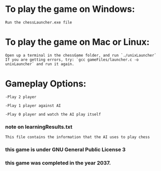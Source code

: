 # To play the game on Windows:

	Run the chessLauncher.exe file

# To play the game on Mac or Linux:

	Open up a terminal in the chessGame folder, and run `./unixLauncher`
	If you are getting errors, try: `gcc gameFiles/launcher.c -o unixLauncher` and run it again.

# Gameplay Options:

	-Play 2 player

	-Play 1 player against AI

	-Play 0 player and watch the AI play itself

### note on learningResults.txt

	This file contains the information that the AI uses to play chess

### this game is under GNU General Public License 3

### this game was completed in the year 2037.
